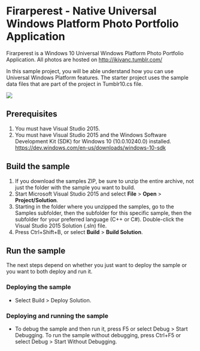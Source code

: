 # Firarperest - Native Universal Windows Platform Photo Portfolio Application
Firarperest is a Windows 10 Universal Windows Platform  Photo Portfolio Application. All photos are hosted on http://ikivanc.tumblr.com/ 

In this sample project, you will be able understand how you can use Universal Windows Platform features. The starter project uses the sample data files that are part of the project in Tumblr10.cs file. 

![](Screenshots/firarperest1.gif)

## Prerequisites
1. You must have Visual Studio 2015.
2. You must have Visual Studio 2015 and the Windows Software Development Kit (SDK) for Windows 10 (10.0.10240.0) installed. https://dev.windows.com/en-us/downloads/windows-10-sdk

## Build the sample
1. If you download the samples ZIP, be sure to unzip the entire archive, not just the folder with the sample you want to build. 
2. Start Microsoft Visual Studio 2015 and select **File** \> **Open** \> **Project/Solution**.
3. Starting in the folder where you unzipped the samples, go to the Samples subfolder, then the subfolder for this specific sample, then the subfolder for your preferred language (C++ or C#). Double-click the Visual Studio 2015 Solution (.sln) file.
4. Press Ctrl+Shift+B, or select **Build** \> **Build Solution**.

## Run the sample
The next steps depend on whether you just want to deploy the sample or you want to both deploy and run it.

### Deploying the sample

- Select Build > Deploy Solution. 

### Deploying and running the sample

- To debug the sample and then run it, press F5 or select Debug >  Start Debugging. To run the sample without debugging, press Ctrl+F5 or select Debug > Start Without Debugging. 
